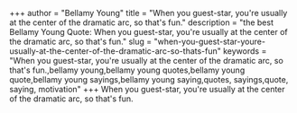 +++
author = "Bellamy Young"
title = "When you guest-star, you're usually at the center of the dramatic arc, so that's fun."
description = "the best Bellamy Young Quote: When you guest-star, you're usually at the center of the dramatic arc, so that's fun."
slug = "when-you-guest-star-youre-usually-at-the-center-of-the-dramatic-arc-so-thats-fun"
keywords = "When you guest-star, you're usually at the center of the dramatic arc, so that's fun.,bellamy young,bellamy young quotes,bellamy young quote,bellamy young sayings,bellamy young saying,quotes, sayings,quote, saying, motivation"
+++
When you guest-star, you're usually at the center of the dramatic arc, so that's fun.
